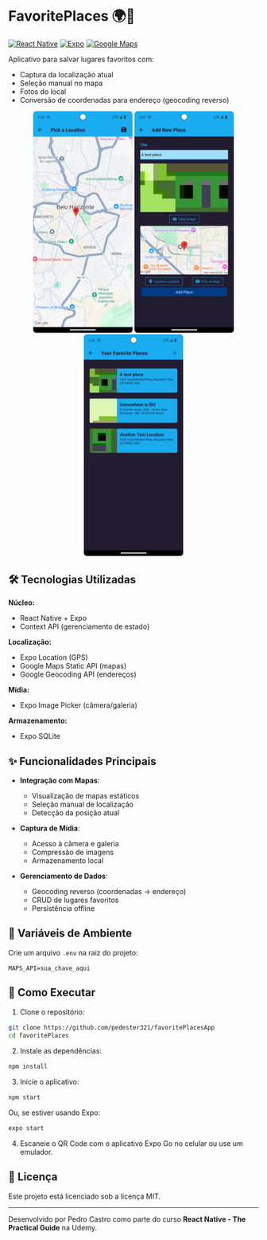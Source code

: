 # FavoritePlaces 🌍📍

[![React Native](https://img.shields.io/badge/React%20Native-v0.72.0-blue)](https://reactnative.dev/)
[![Expo](https://img.shields.io/badge/Expo-SDK%2052-4630EB)](https://expo.io/)
[![Google Maps](https://img.shields.io/badge/Google%20Maps-API-4285F4)](https://developers.google.com/maps)

Aplicativo para salvar lugares favoritos com:
- Captura da localização atual
- Seleção manual no mapa
- Fotos do local
- Conversão de coordenadas para endereço (geocoding reverso)

<p align="center">
  <img src="screenshots/tela3.png" width="200" alt="Lista de lugares"/>
  <img src="screenshots/tela2.png" width="200" alt="Adicionando um novo lugar"/>
  <img src="screenshots/tela1.png" width="200" alt="Selecionando um ponto no mapa"/>  
</p>

## 🛠 Tecnologias Utilizadas

**Núcleo:**
- React Native + Expo
- Context API (gerenciamento de estado)

**Localização:**
- Expo Location (GPS)
- Google Maps Static API (mapas)
- Google Geocoding API (endereços)

**Mídia:**
- Expo Image Picker (câmera/galeria)

**Armazenamento:**
- Expo SQLite 

## ✨ Funcionalidades Principais

- **Integração com Mapas**:
  - Visualização de mapas estáticos
  - Seleção manual de localização
  - Detecção da posição atual

- **Captura de Mídia**:
  - Acesso à câmera e galeria
  - Compressão de imagens
  - Armazenamento local

- **Gerenciamento de Dados**:
  - Geocoding reverso (coordenadas → endereço)
  - CRUD de lugares favoritos
  - Persistência offline

## 🔐 Variáveis de Ambiente

Crie um arquivo `.env` na raiz do projeto:
   ```env
   MAPS_API=sua_chave_aqui
   ```

## 🚀 Como Executar

1. Clone o repositório:

```bash
git clone https://github.com/pedester321/favoritePlacesApp
cd favoritePlaces
```

2. Instale as dependências:

```bash
npm install
```

3. Inicie o aplicativo:

```bash
npm start
```

Ou, se estiver usando Expo:

```bash
expo start
```

4. Escaneie o QR Code com o aplicativo Expo Go no celular ou use um emulador.

## 📝 Licença

Este projeto está licenciado sob a licença MIT.

---

Desenvolvido por Pedro Castro como parte do curso **React Native - The Practical Guide** na Udemy.
